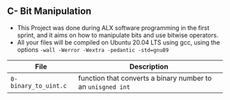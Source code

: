## C- Bit Manipulation

* This Project was done during ALX software programming in the first sprint, and it aims on how
to manipulate bits and use bitwise operators.
* All your files will be compiled on Ubuntu 20.04 LTS using gcc, using the options `-wall -Werror -Wextra -pedantic -std=gnu89`

|File                        |    Description                                                    |
|----------------------------|-------------------------------------------------------------------|
|  `0-binary_to_uint.c`      |        function that converts a binary number to an `unisgned int`|
